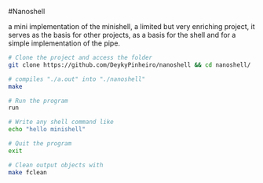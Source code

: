 #Nanoshell

a mini implementation of the minishell, a limited but very enriching project, it serves as the basis for other projects, as a basis for the shell and for a simple implementation of the pipe.

```bash
# Clone the project and access the folder
git clone https://github.com/DeykyPinheiro/nanoshell && cd nanoshell/

# compiles "./a.out" into "./nanoshell"
make

# Run the program
run

# Write any shell command like
echo "hello minishell"

# Quit the program
exit

# Clean output objects with
make fclean
```
